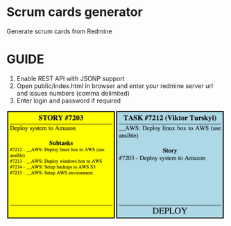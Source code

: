 Scrum cards generator
=====================

Generate scrum cards from Redmine

# GUIDE

1. Enable REST API with JSONP support
2. Open public/index.html in browser and enter your redmine server url and issues numbers (comma delimited)
3. Enter login and password if required

![cards](cards.png)